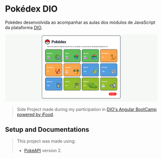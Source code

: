 # Pokédex DIO
Pokédex desenvolvida ao acompanhar as aulas dos módulos de JavaScript da plataforma [DIO](https://web.dio.me/home).

![Print da tela da Pokedéx desenvolvida](/assets/thumbnail.png)

>Side Project made during my participation in [DIO's Angular BootCamp powered by iFood](https://web.dio.me/track/potencia-tech-angular-developer-powered-ifood).

## Setup and Documentations

> This project was made using:
> - [PokéAPI](https://pokeapi.co/docs/v2) version 2.

<!---
    Handling: HTTP requests
-->